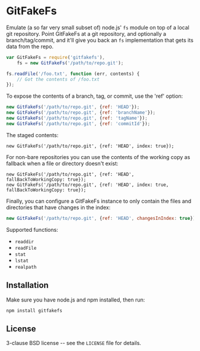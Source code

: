 GitFakeFs
=========

Emulate (a so far very small subset of) node.js' `fs` module on top of
a local git repository. Point GitFakeFs at a git repository, and optionally
a branch/tag/commit, and it'll give you back an `fs` implementation that gets its
data from the repo.

```javascript
var GitFakeFs = require('gitfakefs'),
    fs = new GitFakeFs('/path/to/repo.git');

fs.readFile('/foo.txt', function (err, contents) {
    // Got the contents of /foo.txt
});
```

To expose the contents of a branch, tag, or commit, use the 'ref' option:

```javascript
new GitFakeFs('/path/to/repo.git', {ref: 'HEAD'});
new GitFakeFs('/path/to/repo.git', {ref: 'branchName'});
new GitFakeFs('/path/to/repo.git', {ref: 'tagName'});
new GitFakeFs('/path/to/repo.git', {ref: 'commitId'});
```

The staged contents:

```
new GitFakeFs('/path/to/repo.git', {ref: 'HEAD', index: true});
```

For non-bare repositories you can use the contents of the working copy
as fallback when a file or directory doesn't exist:

```
new GitFakeFs('/path/to/repo.git', {ref: 'HEAD', fallBackToWorkingCopy: true});
new GitFakeFs('/path/to/repo.git', {ref: 'HEAD', index: true, fallBackToWorkingCopy: true});
```

Finally, you can configure a GitFakeFs instance to only contain the
files and directories that have changes in the index:

```javascript
new GitFakeFs('/path/to/repo.git', {ref: 'HEAD', changesInIndex: true});
```

Supported functions:

 * `readdir`
 * `readFile`
 * `stat`
 * `lstat`
 * `realpath`

Installation
------------

Make sure you have node.js and npm installed, then run:

    npm install gitfakefs

License
-------

3-clause BSD license -- see the `LICENSE` file for details.
